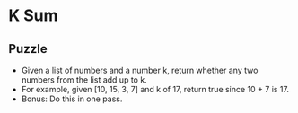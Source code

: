 # K Sum

## Puzzle
+ Given a list of numbers and a number k, return whether any two numbers from the list add up to k.
+ For example, given [10, 15, 3, 7] and k of 17, return true since 10 + 7 is 17.
+ Bonus: Do this in one pass.
